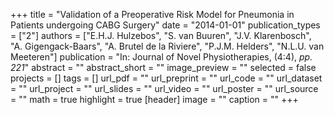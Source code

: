 +++
title = "Validation of a Preoperative Risk Model for Pneumonia in Patients undergoing CABG Surgery"
date = "2014-01-01"
publication_types = ["2"]
authors = ["E.H.J. Hulzebos", "S. van Buuren", "J.V. Klarenbosch", "A. Gigengack-Baars", "A. Brutel de la Riviere", "P.J.M. Helders", "N.L.U. van Meeteren"]
publication = "In: Journal of Novel Physiotherapies, (4:4), _pp. 221_"
abstract = ""
abstract_short = ""
image_preview = ""
selected = false
projects = []
tags = []
url_pdf = ""
url_preprint = ""
url_code = ""
url_dataset = ""
url_project = ""
url_slides = ""
url_video = ""
url_poster = ""
url_source = ""
math = true
highlight = true
[header]
image = ""
caption = ""
+++
